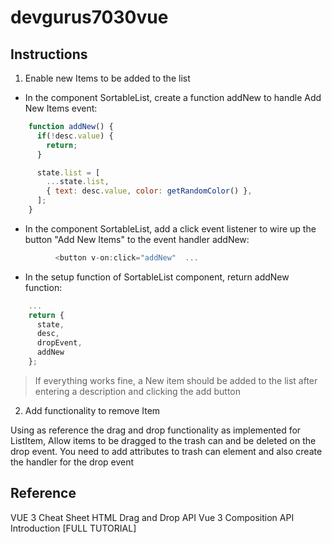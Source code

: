 # devgurus7030vue

## Instructions
1. Enable new Items to be added to the list

* In the component SortableList, create a function addNew to handle Add New Items event:

```Javascript
    function addNew() {
      if(!desc.value) {
        return;
      }

      state.list = [
        ...state.list,
        { text: desc.value, color: getRandomColor() },
      ];
    }
```
        
* In the component SortableList, add a click event listener to wire up the button "Add New Items" to the event handler addNew:
```Javascript
          <button v-on:click="addNew"  ...
```

* In the setup function of SortableList component, return addNew function:

```Javascript
    ...
    return {
      state,
      desc,
      dropEvent,
      addNew
    };
```
        
> If everything works fine, a New item should be added to the list after entering a description and clicking the add button

2. Add functionality to remove Item

Using as reference the drag and drop functionality as implemented for ListItem, Allow items to be dragged to the trash can and be deleted on the drop event.
You need to add attributes to trash can element and also create the handler for the drop event

## Reference

VUE 3 Cheat Sheet
HTML Drag and Drop API
Vue 3 Composition API Introduction [FULL TUTORIAL]

